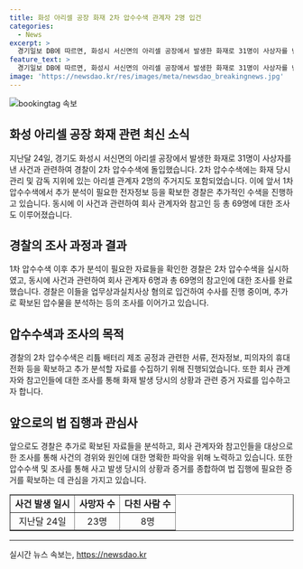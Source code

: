 ```yaml
---
title: 화성 아리셀 공장 화재 2차 압수수색 관계자 2명 입건
categories:
  - News
excerpt: >
  경기일보 DB에 따르면, 화성시 서신면의 아리셀 공장에서 발생한 화재로 31명이 사상자를 낸 사고에 대한 2차 압수수색이 진행되고 있다. 이번 압수수색에는 화재 당일 발생한 회사 내부 업무와 관련된 관계자 2명의 주거지도 포함되었다. 경찰은 1차 압수수색 후 추가로 분석할 자료들이 확인되어 2차 압수수색을 진행 중이며, 관련자들은 업무상과실치사상 혐의로 조사를 받고 있다. 지난달 24일 발생한 화재로 23명이 사망하고 8명이 다쳤다.
feature_text: >
  경기일보 DB에 따르면, 화성시 서신면의 아리셀 공장에서 발생한 화재로 31명이 사상자를 낸 사고에 대한 2차 압수수색이 진행되고 있다. 이번 압수수색에는 화재 당일 발생한 회사 내부 업무와 관련된 관계자 2명의 주거지도 포함되었다. 경찰은 1차 압수수색 후 추가로 분석할 자료들이 확인되어 2차 압수수색을 진행 중이며, 관련자들은 업무상과실치사상 혐의로 조사를 받고 있다. 지난달 24일 발생한 화재로 23명이 사망하고 8명이 다쳤다.
image: 'https://newsdao.kr/res/images/meta/newsdao_breakingnews.jpg'
---
```


<p><img src="https://newsdao.kr/res/images/meta/newsdao_breakingnews.jpg" alt="bookingtag 속보" /></p>

<h2 data-ke-size="size26">화성 아리셀 공장 화재 관련 최신 소식</h2>

<p data-ke-size="size16">지난달 24일, 경기도 화성시 서신면의 아리셀 공장에서 발생한 화재로 31명이 사상자를 낸 사건과 관련하여 경찰이 2차 압수수색에 돌입했습니다. 2차 압수수색에는 화재 당시 관리 및 감독 지위에 있는 아리셀 관계자 2명의 주거지도 포함되었습니다. 이에 앞서 1차 압수수색에서 추가 분석이 필요한 전자정보 등을 확보한 경찰은 추가적인 수색을 진행하고 있습니다. 동시에 이 사건과 관련하여 회사 관계자와 참고인 등 총 69명에 대한 조사도 이루어졌습니다.</p>

<h2 data-ke-size="size26">경찰의 조사 과정과 결과</h2>

<p data-ke-size="size16">1차 압수수색 이후 추가 분석이 필요한 자료들을 확인한 경찰은 2차 압수수색을 실시하였고, 동시에 사건과 관련하여 회사 관계자 6명과 총 69명의 참고인에 대한 조사를 완료했습니다. 경찰은 이들을 업무상과실치사상 혐의로 입건하여 수사를 진행 중이며, 추가로 확보된 압수물을 분석하는 등의 조사를 이어가고 있습니다.</p>

<h2 data-ke-size="size26">압수수색과 조사의 목적</h2>

<p data-ke-size="size16">경찰의 2차 압수수색은 리튬 배터리 제조 공정과 관련한 서류, 전자정보, 피의자의 휴대전화 등을 확보하고 추가 분석할 자료를 수집하기 위해 진행되었습니다. 또한 회사 관계자와 참고인들에 대한 조사를 통해 화재 발생 당시의 상황과 관련 증거 자료를 입수하고자 합니다.</p>

<h2 data-ke-size="size26">앞으로의 법 집행과 관심사</h2>

<p data-ke-size="size16">앞으로도 경찰은 추가로 확보된 자료들을 분석하고, 회사 관계자와 참고인들을 대상으로 한 조사를 통해 사건의 경위와 원인에 대한 명확한 파악을 위해 노력하고 있습니다. 또한 압수수색 및 조사를 통해 사고 발생 당시의 상황과 증거를 종합하여 법 집행에 필요한 증거를 확보하는 데 관심을 가지고 있습니다.</p>

<table style="width: 100%;" border="1">
<tbody>
<tr>
<td style="text-align: center;"  ><b>사건 발생 일시</b></td>
<td style="text-align: center;"><b>사망자 수</b></td>
<td style="text-align: center;"><b>다친 사람 수</b></td>
</tr>
<tr>
<td style="text-align: center;">지난달 24일</td>
<td style="text-align: center;">23명</td>
<td style="text-align: center;">8명</td>
</tr>
</tbody>
</table>

<hr>
실시간 뉴스 속보는, <a href="https://newsdao.kr" rel="dofollow">https://newsdao.kr</a>


